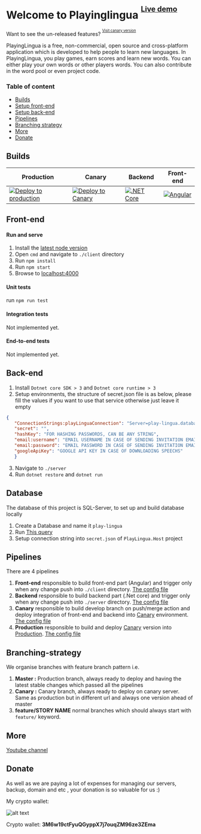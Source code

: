 # Welcome to Playinglingua <sup><sup>[Live demo](https://playinglingua.com/)</sup></sup> 
Want to see the un-released features? <sup><sup>[Visit canary version](http://canary.playinglingua.com/)</sup></sup>

PlayingLingua is a free, non-commercial, open source and cross-platform application which is developed to help people to learn new languages.
In PlayingLingua, you play games, earn scores and learn new words. You can either play your own words or other players words.
You can also contribute in the word pool or even project code.

### Table of content
* [Builds](#Builds)
* [Setup front-end](#front-end)
* [Setup back-end](#back-end)
* [Pipelines](#Pipelines)
* [Branching strategy](#Branching-strategy)
* [More](#More)
* [Donate](#Donate)

## Builds
| Production        | Canary           | Backend  | Front-end  |
| ------------- | ------------- | ----- | ----- | 
| [![Deploy to production](https://github.com/lingua-games/play-lingua/actions/workflows/deploy-eu.yml/badge.svg)](https://github.com/lingua-games/play-lingua/actions/workflows/deploy-eu.yml)      | [![Deploy to Canary](https://github.com/lingua-games/play-lingua/actions/workflows/deploy-canary.yml/badge.svg)](https://github.com/lingua-games/play-lingua/actions/workflows/deploy-canary.yml) | [![.NET Core](https://github.com/lingua-games/play-lingua/actions/workflows/dotnet-core.yml/badge.svg)](https://github.com/lingua-games/play-lingua/actions/workflows/dotnet-core.yml) | [![Angular](https://github.com/lingua-games/play-lingua/actions/workflows/Angular.yml/badge.svg)](https://github.com/lingua-games/play-lingua/actions/workflows/Angular.yml) | 

## Front-end
#### Run and serve 
1. Install the [latest node version](https://nodejs.org/en/)
2. Open `cmd` and navigate to `./client` directory
3. Run `npm install`
4. Run `npm start`
5. Browse to [localhost:4000](http://localhost:4000/)

#### Unit tests
run ``npm run test``
#### Integration tests
Not implemented yet.
#### End-to-end tests
Not implemented yet.

## Back-end

1. Install ``Dotnet core SDK > 3`` and ``Dotnet core runtime > 3``
2. Setup environments, the structure of secret.json file is as below, please fill the values if you want to use that service otherwise just leave it empty

```json
{
   "ConnectionStrings:playLinguaConnection": "Server=play-lingua.database.windows.net;Database=play-lingua;User Id=SQL SERVER USERNAME;password=SQL SERVER PASSWORD;",
   "secret": "",
   "hashKey": "FOR HASHING PASSWORDS, CAN BE ANY STRING",
   "email:username": "EMAIL USERNAME IN CASE OF SENDING INVITATION EMAIL",
   "email:password": "EMAIL PASSWORD IN CASE OF SENDING INVITATION EMAIL",
   "googleApiKey": "GOOGLE API KEY IN CASE OF DOWNLOADING SPEECHS"
   }
   ```
3. Navigate to ``./server``
4. Run ``dotnet restore`` and ``dotnet run``

## Database
The database of this project is SQL-Server, to set up and build database locally
1. Create a Database and name it `play-lingua`
2. Run [This query](./sql-srcipts/script2_createSchema.sql)
3. Setup connection string into ``secret.json`` of ``PlayLingua.Host`` project

## Pipelines

There are 4 pipelines

1. **Front-end** responsible to build front-end part (Angular) and trigger only when any change push into ``./client`` directory. [The config file](./.github/workflows/Angular.yml)
2. **Backend** responsible to build backend part (.Net core) and trigger only when any change push into ``./server`` directory. [The config file](./.github/workflows/dotnet-core.yml)
3. **Canary** responsible to build develop branch on push/merge action and deploy integration of front-end and backend into [Canary](https://canary.playinglingua.com) environment. [The config file](./.github/workflows/canary.yml)
4. **Production** responsible to build and deploy [Canary](https://canary.playinglingua.com) version into [Production](https://playinglingua.com/). [The config file](./.github/workflows/deploy-eu.yml)

## Branching-strategy
We organise branches with feature branch pattern i.e. 
1. **Master :** Production branch, always ready to deploy and having the latest stable changes which passed all the pipelines 
2. **Canary :** Canary branch, always ready to deploy on canary server. Same as production but in different url and always one version ahead of master
3. **feature/STORY NAME** normal branches which should always start with ``feature/`` keyword. 
## More
[Youtube channel](https://www.youtube.com/user/vbhostir/videos)
 
## Donate
As well as we are paying a lot of expenses for managing our servers, backup, domain and etc , your donation is so valuable for us :)


My crypto wallet: 

![alt text](https://www.youtube.com/user/vbhostir/videos)


[logo]: https://github.com/adam-p/markdown-here/raw/master/src/common/images/icon48.png "Logo Title Text 2"

Crypto wallet: **3M6w19ctFyuQGyppX7j7ouqZM96ze3ZEma**

